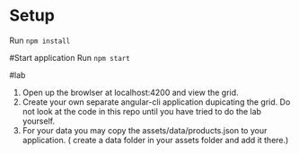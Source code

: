 # Setup
Run `npm install`

#Start application
Run `npm start`

#lab

1. Open up the browlser at localhost:4200 and view the grid. 
2. Create your own separate angular-cli application dupicating the grid.  Do not look at the code in this repo
until you have tried to do the lab yourself. 
3. For your data you may copy the assets/data/products.json to your application. ( create a data folder in your assets folder and add it there.)
